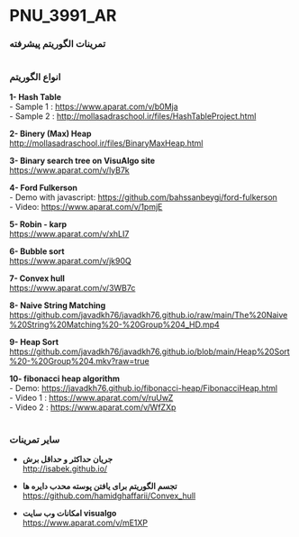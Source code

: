 # PNU_3991_AR
### تمرینات الگوریتم پیشرفته
#
#
### انواع الگوریتم
  
**1- Hash Table** <br>
      - Sample 1 : https://www.aparat.com/v/b0Mja<br>
      - Sample 2 : http://mollasadraschool.ir/files/HashTableProject.html<br>

**2- Binery (Max) Heap** <br>
    http://mollasadraschool.ir/files/BinaryMaxHeap.html

**3- Binary search tree on VisuAlgo site** <br>
    https://www.aparat.com/v/lyB7k

**4- Ford Fulkerson** <br>
      - Demo with javascript: https://github.com/bahssanbeygi/ford-fulkerson<br>
      - Video: https://www.aparat.com/v/1pmjE

**5- Robin - karp** <br>
    https://www.aparat.com/v/xhLI7

**6- Bubble sort** <br>
    https://www.aparat.com/v/jk90Q

**7- Convex hull** <br>
    https://www.aparat.com/v/3WB7c

**8- Naive String Matching** <br>
    https://github.com/javadkh76/javadkh76.github.io/raw/main/The%20Naive%20String%20Matching%20-%20Group%204_HD.mp4

**9- Heap Sort** <br>
    https://github.com/javadkh76/javadkh76.github.io/blob/main/Heap%20Sort%20-%20Group%204.mkv?raw=true

**10- fibonacci heap algorithm** <br>
      - Demo: https://javadkh76.github.io/fibonacci-heap/FibonacciHeap.html<br>
      - Video 1 : https://www.aparat.com/v/ruUwZ<br>
      - Video 2 : https://www.aparat.com/v/WfZXp
    
#
### سایر تمرینات

  - **جریان حداکثر و حداقل برش**<br>
    http://isabek.github.io/
  
  - **تجسم الگوریتم برای یافتن پوسته محدب دایره ها**<br>
    https://github.com/hamidghaffarii/Convex_hull
    
   - **امکانات وب سایت visualgo**<br>
     https://www.aparat.com/v/mE1XP

